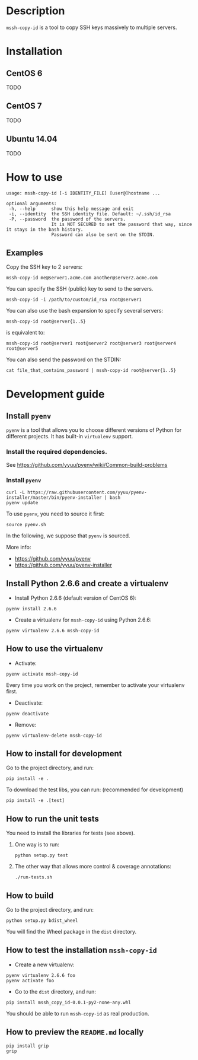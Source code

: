# Description

`mssh-copy-id` is a tool to copy SSH keys massively to multiple servers.

# Installation

## CentOS 6

TODO

## CentOS 7

TODO

## Ubuntu 14.04

TODO

# How to use

```
usage: mssh-copy-id [-i IDENTITY_FILE] [user@]hostname ...

optional arguments:
 -h, --help      show this help message and exit
 -i, --identity  the SSH identity file. Default: ~/.ssh/id_rsa
 -P, --password  the password of the servers.
                 It is NOT SECURED to set the password that way, since it stays in the bash history.
                 Password can also be sent on the STDIN.
```

## Examples

Copy the SSH key to 2 servers:

```
mssh-copy-id me@server1.acme.com another@server2.acme.com
```

You can specify the SSH (public) key to send to the servers.

```
mssh-copy-id -i /path/to/custom/id_rsa root@server1
```

You can also use the bash expansion to specify several servers:

```
mssh-copy-id root@server{1..5}
```

is equivalent to:

```
mssh-copy-id root@server1 root@server2 root@server3 root@server4 root@server5
```

You can also send the password on the STDIN:

```
cat file_that_contains_password | mssh-copy-id root@server{1..5}
```

# Development guide

## Install `pyenv`

`pyenv` is a tool that allows you to choose different versions of Python for different projects. It has built-in `virtualenv` support.

### Install the required dependencies.

See https://github.com/yyuu/pyenv/wiki/Common-build-problems

### Install `pyenv`

```
curl -L https://raw.githubusercontent.com/yyuu/pyenv-installer/master/bin/pyenv-installer | bash
pyenv update
```

To use `pyenv`, you need to source it first:

```
source pyenv.sh
```

In the following, we suppose that `pyenv` is sourced.

More info:

* https://github.com/yyuu/pyenv
* https://github.com/yyuu/pyenv-installer

## Install Python 2.6.6 and create a virtualenv

* Install Python 2.6.6 (default version of CentOS 6):

```
pyenv install 2.6.6
```

* Create a virtualenv for `mssh-copy-id` using Python 2.6.6:

```
pyenv virtualenv 2.6.6 mssh-copy-id
```

## How to use the virtualenv

* Activate:

```
pyenv activate mssh-copy-id
```

Every time you work on the project, remember to activate your virtualenv first.

* Deactivate:

```
pyenv deactivate
```

* Remove:

```
pyenv virtualenv-delete mssh-copy-id
```

## How to install for development

Go to the project directory, and run:

```
pip install -e .
```

To download the test libs, you can run: (recommended for development)

```
pip install -e .[test]
```

## How to run the unit tests

You need to install the libraries for tests (see above).

1. One way is to run:

    ```
    python setup.py test
    ```

2. The other way that allows more control & coverage annotations:

    ```
    ./run-tests.sh
    ```

## How to build

Go to the project directory, and run:

```
python setup.py bdist_wheel
```

You will find the Wheel package in the `dist` directory.

## How to test the installation `mssh-copy-id`

* Create a new virtualenv:

```
pyenv virtualenv 2.6.6 foo
pyenv activate foo
```

* Go to the `dist` directory, and run:

```
pip install mssh_copy_id-0.0.1-py2-none-any.whl
```

You should be able to run `mssh-copy-id` as real production.

## How to preview the `README.md` locally

```
pip install grip
grip
```
